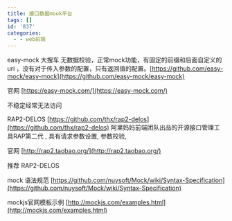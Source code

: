```yaml
---
title: 接口数据mook平台
tags: []
id: '837'
categories:
  - - web前端
---
```


easy-mock 大搜车 无数据校验，正常mock功能，有固定的前缀和后面自定义的uri ，没有对于传入参数的配置，只有返回值的配置。[https://github.com/easy-mock/easy-mock](https://github.com/easy-mock/easy-mock)

官网 [https://easy-mock.com/](https://easy-mock.com/)

不稳定经常无法访问

RAP2-DELOS [https://github.com/thx/rap2-delos](https://github.com/thx/rap2-delos) 阿里妈妈前端团队出品的开源接口管理工具RAP第二代 , 具有请求参数设置, 参数校验,

官网 [http://rap2.taobao.org/](http://rap2.taobao.org/)

推荐 RAP2-DELOS

mock 语法规范 [https://github.com/nuysoft/Mock/wiki/Syntax-Specification](https://github.com/nuysoft/Mock/wiki/Syntax-Specification)

mockjs官网模板示例 [http://mockjs.com/examples.html](http://mockjs.com/examples.html)